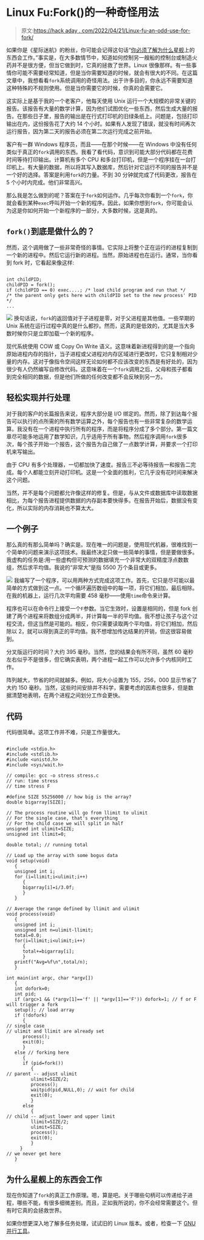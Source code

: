 # Linux Fu:Fork()的一种奇怪用法

> 原文:[https://hack aday . com/2022/04/21/Linux-fu-an-odd-use-for-fork/](https://hackaday.com/2022/04/21/linux-fu-an-odd-use-for-fork/)

如果你是《星际迷航》的粉丝，你可能会记得这句话“[你必须了解为什么星舰](https://youtu.be/KJwFHrZbyAs?t=55)上的东西会工作。”事实是，在大多数情节中，知道如何控制另一艘船的控制台或制造火药并不是很方便，但当它做到时，它真的拯救了世界。Linux 很像那样。有一些事情你可能不需要经常知道，但是当你需要知道的时候，就会有很大的不同。在这篇文章中，我想看看`fork`系统调用的奇怪用法。出于许多目的，你永远不需要知道这种特殊的不规则使用。但是当你需要它的时候，你真的会需要它。

这实际上是基于我的一个老客户，他每天使用 Unix 运行一个大规模的非常关键的报告。该报告有大量的数学计算，因为他们试图优化一些东西，然后生成大量的报告。在那些日子里，报告的输出是在行式打印机的旧绿条纸上。问题是，包括打印输出在内，这份报告花了大约 14 个小时。如果有人发现了错误，就没有时间再次运行报告，因为第二天的报告必须在第二次运行完成之前开始。

客户有一群 Windows 程序员，而且——在那个时候——在 Windows 中没有任何类似于真正的`fork`调用的东西。我看了看代码，意识到可能大部分代码都在花费时间等待打印输出。计算机有多个 CPU 和多台打印机，但是一个程序挂在一台打印机上。有大量的数据，所以将其写入数据库，然后针对它运行不同的报告并不是一个好的选择。答案是利用`fork`的力量。不到 30 分钟就完成了代码更改，报告在 5 个小时内完成。他们非常高兴。

那么我是怎么做到的呢？答案在于`fork`如何运作。几乎每次你看到一个`fork`，你就会看到某种`exec`呼叫开始一个新的程序。因此，如果你想到`fork`，你可能会认为这是你如何开始一个新程序的一部分，大多数时候，这是真的。

## `fork()`到底是做什么的？

然而，这个调用做了一些非常奇怪的事情。它实际上将整个正在运行的进程复制到一个新的进程中。然后它运行新的进程。当然，原始进程也在运行。通常，当你看到 fork 时，它看起来像这样:

```

int childPID;
childPID = fork();
if (childPID == 0) exec....; /* load child program and run that */
/* the parent only gets here with childPID set to the new process' PID */
...

```

[![](../Images/b9bbf4c05a06a6873ca23cc0f47ce7d9.png)](https://hackaday.com/wp-content/uploads/2022/04/fork.png) 换句话说，`fork`的返回值对于子进程是零，对于父进程是其他值。一些早期的 Unix 系统在运行过程中真的是什么都抄。然而，这真的是低效的，尤其是当大多数时候你只是立即加载一个新的程序。

现代系统使用 COW 或 Copy On Write 语义。这意味着新进程得到的是一个指向原始进程内存的指针，当子进程或父进程对内存区域进行更改时，它只复制相对少量的内存。这对于像指令空间这样无论如何都不应该改变的东西是有好处的，因为很少有人仍然编写自修改代码。这意味着在一个`fork`调用之后，父母和孩子都看到完全相同的数据，但是他们所做的任何改变都不会反映到另一方。

## 轻松实现并行处理

对于我的客户的长篇报告来说，程序大部分是 I/O 绑定的。然而，除了到达每个报告可以执行的点所需的所有数学运算之外，每个报告也有一些非常复杂的数学运算。我没有在一个进程中执行所有的程序，而是将程序分成了多个部分。第一篇文章尽可能多地运用了数学知识，几乎适用于所有事物。然后程序调用`fork`很多次，每个孩子开始一个报告，这个报告为自己做了一点数学计算，并要求一个打印机来写输出。

由于 CPU 有多个处理器，一切都加快了速度。报告三不必等待报告一和报告二完成。每个人都能立刻开动打印机。这是一个全面的胜利，它几乎没有花时间来解决这个问题。

当然，并不是每个问题都允许像这样的修复。但是，与从文件或数据库中读取数据相比，为每个报告进程提供数据的内存副本要快得多。在报告开始后，数据没有变化，所以实际的内存消耗也不算太大。

## 一个例子

那么真的有那么简单吗？确实是。现在唯一的问题是，使用现代机器，很难找到一个简单的问题来演示这项技术。我最终决定只做一些简单的事情，但是要做很多。我虚构的任务是:用一些虚构但可预测的数据填充一个非常大的双精度浮点数数组，然后求平均值。我说的“非常大”是指 5500 万个条目或更多。

[![](../Images/161698dc1c0b75c7525fc706c9e648a3.png)](https://hackaday.com/wp-content/uploads/2022/04/bench.png) 我编写了一个程序，可以用两种方式完成这项工作。首先，它只是尽可能以最简单的方式做到这一点。一个循环遍历数组中的每一项，将它们相加，最后相除。在我的机器上，运行几次平均需要 458 毫秒——使用`time`命令来计算。

程序也可以在命令行上接受一个`F`参数。当它生效时，设置是相同的，但是 fork 创建了两个进程来将数组分成两半，并计算每一半的平均值。我不想让孩子与这个过程交流，但这当然是可能的。相反，你只需要读取两个平均值，将它们相加，然后除以 2，就可以得到真正的平均值。我不想增加传达结果的开销，但这很容易做到。

分叉版运行的时间？大约 395 毫秒。当然，您的结果会有所不同，虽然 60 毫秒左右似乎不是很多，但它确实表明，两个进程一起工作可以允许多个内核同时工作。

阵列越大，节省的时间就越多。例如，将大小设置为 155，256，000 显示节省了大约 150 毫秒。当然，这些时间安排并不科学，需要考虑的因素也很多，但是数据清楚地表明，在两个进程之间划分工作会更快。

## 代码

代码很简单。这项工作并不难，只是工作量很大。

```

#include <stdio.h>
#include <stdlib.h>
#include <unistd.h>
#include <sys/wait.h>

// compile: gcc -o stress stress.c
// run: time stress
// time stress F

#define SIZE 55256000 // how big is the array?
double bigarray[SIZE];

// The process routine will go from llimit to ulimit
// For the single case, that's everything
// For the child case we will split in half
unsigned int ulimit=SIZE;
unsigned int llimit=0;

double total; // running total

// Load up the array with some bogus data
void setup(void)
   {
   unsigned int i;
   for (i=llimit;i<ulimit;i++)
      {
      bigarray[i]=i/3.0f;
      }
   }

// Average the range defined by llimit and ulimit
void process(void)
   {
   unsigned int i;
   unsigned int n=ulimit-llimit;
   total=0.0;
   for(i=llimit;i<ulimit;i++)
      {
      total+=bigarray[i];
      }
   printf("Avg=%f\n",total/n);
   }

int main(int argc, char *argv[])
   {
   int dofork=0;
   int pid;
   if (argc>1 && (*argv[1]=='f' || *argv[1]=='F')) dofork=1; // f or F will trigger a fork
   setup(); // load array
   if (!dofork)
      {
// single case
// ulimit and llimit are already set
      process();
      exit(0);
      }
   else // forking here
      {
      if (pid=fork())
         {
// parent -- adjust ulimit
         ulimit=SIZE/2;
         process();
         waitpid(pid,NULL,0); // wait for child
         exit(0);
         }
      else
         {
// child -- adjust lower and upper limit
         llimit=SIZE/2;
         ulimit=SIZE;
         process();
         exit(0);
         }
     }
// we never get here
   }

```

## 为什么星舰上的东西会工作

现在你知道了`fork`的真正工作原理。嗯，算是吧。关于哪些句柄可以传递给子进程，哪些不能，有很多细微差别。而且，正如我所说的，你不会经常需要这个。但有时它真的会拯救世界。

如果你想更深入地了解多任务处理，试试旧的 Linux 版本。或者，检查一下 [GNU 并行工具](https://hackaday.com/2020/06/29/linux-fu-parallel-universe/)。